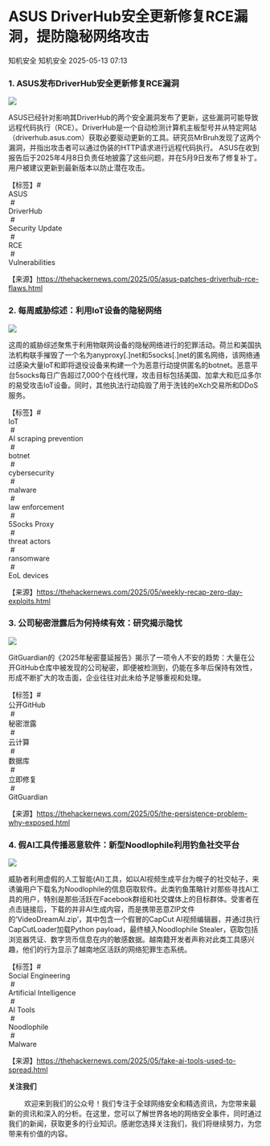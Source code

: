#  ASUS DriverHub安全更新修复RCE漏洞，提防隐秘网络攻击   
知机安全  知机安全   2025-05-13 07:13  
  
### 1. ASUS发布DriverHub安全更新修复RCE漏洞  
  
![](https://mmbiz.qpic.cn/mmbiz_jpg/QGibgZhUnjfNDLica49EDGibby9tMnEWicVZicVCHOUWSeX4AvaZWia5g4xCAZtuaz6XoauoSy3sdYn6bBlJBu6dLTbg/640?wx_fmt=jpeg "")  
  
ASUS已经针对影响其DriverHub的两个安全漏洞发布了更新，这些漏洞可能导致远程代码执行（RCE）。DriverHub是一个自动检测计算机主板型号并从特定网站（driverhub.asus.com）获取必要驱动更新的工具。研究员MrBruh发现了这两个漏洞，并指出攻击者可以通过伪装的HTTP请求进行远程代码执行。 ASUS在收到报告后于2025年4月8日负责任地披露了这些问题，并在5月9日发布了修复补丁。用户被建议更新到最新版本以防止潜在攻击。  
  
【标签】#  
ASUS  
 #  
DriverHub  
 #  
Security Update  
 #  
RCE  
 #  
Vulnerabilities  
  
【来源】https://thehackernews.com/2025/05/asus-patches-driverhub-rce-flaws.html  
### 2. 每周威胁综述：利用IoT设备的隐秘网络  
  
![](https://mmbiz.qpic.cn/mmbiz_jpg/QGibgZhUnjfNDLica49EDGibby9tMnEWicVZj8HbGKOMiciaoFZua0EBCTnicYxOvib1RXoiaSzVvEDt4CmUI2ZELoPOw6Q/640?wx_fmt=jpeg "")  
  
这周的威胁综述聚焦于利用物联网设备的隐秘网络进行的犯罪活动。荷兰和美国执法机构联手摧毁了一个名为anyproxy[.]net和5socks[.]net的匿名网络，该网络通过感染大量IoT和即将退役设备来构建一个为恶意行动提供匿名的botnet。恶意平台5socks每日广告超过7,000个在线代理，攻击目标包括美国、加拿大和厄瓜多尔的易受攻击IoT设备。同时，其他执法行动捣毁了用于洗钱的eXch交易所和DDoS服务。  
  
【标签】#  
IoT  
 #  
AI scraping prevention  
 #  
botnet  
 #  
cybersecurity  
 #  
malware  
 #  
law enforcement  
 #  
5Socks Proxy  
 #  
threat actors  
 #  
ransomware  
 #  
EoL devices  
  
【来源】https://thehackernews.com/2025/05/weekly-recap-zero-day-exploits.html  
### 3. 公司秘密泄露后为何持续有效：研究揭示隐忧  
  
![](https://mmbiz.qpic.cn/mmbiz_jpg/QGibgZhUnjfNDLica49EDGibby9tMnEWicVZibMLBHHKcmmGoiaOXFOHODcEjLHk7wicy32VMhnu5b5ibibFPxzlJkzTEKw/640?wx_fmt=jpeg "")  
  
GitGuardian的《2025年秘密蔓延报告》揭示了一项令人不安的趋势：大量在公开GitHub仓库中被发现的公司秘密，即便被检测到，仍能在多年后保持有效性，形成不断扩大的攻击面，企业往往对此未给予足够重视和处理。  
  
【标签】#  
公开GitHub  
 #  
秘密泄露  
 #  
云计算  
 #  
数据库  
 #  
立即修复  
 #  
GitGuardian  
  
【来源】https://thehackernews.com/2025/05/the-persistence-problem-why-exposed.html  
### 4. 假AI工具传播恶意软件：新型Noodlophile利用钓鱼社交平台  
  
![](https://mmbiz.qpic.cn/mmbiz_png/QGibgZhUnjfNDLica49EDGibby9tMnEWicVZQ7JEu6WWhEHUx8iccDbAPo5D5B0CCEBslmRx4IVq0hbr7y7nDicnOxMA/640?wx_fmt=png "")  
  
威胁者利用虚假的人工智能(AI)工具，如以AI视频生成平台为幌子的社交帖子，来诱骗用户下载名为Noodlophile的信息窃取软件。此类钓鱼策略针对那些寻找AI工具的用户，特别是那些活跃在Facebook群组和社交媒体上的目标群体。受害者在点击链接后，下载的并非AI生成内容，而是携带恶意ZIP文件的‘VideoDreamAI.zip’，其中包含一个假冒的CapCut AI视频编辑器，并通过执行CapCutLoader加载Python payload，最终植入Noodlophile Stealer，窃取包括浏览器凭证、数字货币信息在内的敏感数据。越南籍开发者声称对此类工具感兴趣，他们的行为显示了越南地区活跃的网络犯罪生态系统。  
  
【标签】#  
Social Engineering  
 #  
Artificial Intelligence  
 #  
AI Tools  
 #  
Noodlophile  
 #  
Malware  
  
【来源】https://thehackernews.com/2025/05/fake-ai-tools-used-to-spread.html  
  
**关注我们**  
  
        欢迎来到我们的公众号！我们专注于全球网络安全和精选资讯，为您带来最新的资讯和深入的分析。在这里，您可以了解世界各地的网络安全事件，同时通过我们的新闻，获取更多的行业知识。感谢您选择关注我们，我们将继续努力，为您带来有价值的内容。  
  
  

